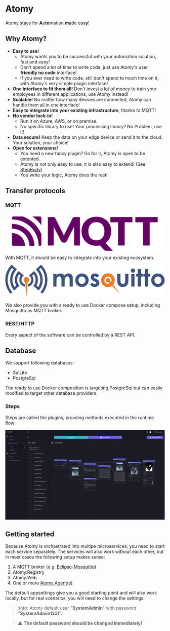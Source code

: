 # Atomy
Atomy stays for **A**u**to**mation **m**ade eas**y**!

## Why Atomy?
- **Easy to use!** 
    - Atomy wants you to be successful with your automation solution, fast and easy!
    - Don't spend a lot of time to write code, just use Atomy's user **friendly no code** interface!
    - If you ever need to write code, still don't spend to much time on it, with Atomy's very simple plugin interface!
- **One interface to fit them all!** Don't invest a lot of money to train your employees in different applications, use Atomy instead!
- **Scalable!** No matter how many devices are connected, Atomy can handle them all in one interface!
- **Easy to integrate into your existing infrastructure**, thanks to MQTT!
- **No vendor lock-in!** 
    - Run it on Azure, AWS, or on premise.
    - No specific library to use! Your processing library? No Problem, use it!
- **Data secure!** Keep the data on your edge device or send it to the cloud. Your solution, your choice!
- **Open for extensions!**
    - You need a new fancy plugin? Go for it, Atomy is open to be extented.
    - Atomy is not only easy to use, it is also easy to extend! (See [StepBody](doc/agent/plugins/custom-plugins.md#stepBody))
    - You write your logic, Atomy does the rest!

## Transfer protocols
### MQTT
![MqttLogo](doc/img/mqtt-logo.png)
With MQTT, it should be easy to integrate into your existing ecosystem.

![MosquittoLogo](doc/img/mosquitto-text-side.svg)

We also provide you with a ready to use Docker compose setup, including Mosquitto as MQTT broker.

### REST/HTTP
Every aspect of the software can be controlled by a REST API.

## Database
We support following databases:
 - SqlLite
 - PostgreSql

The ready to use Docker composition is targeting PostgreSql but can easily modified to target other database providers.

### Steps
Steps are called the plugins, provding methods executed in the runtime flow:

![FlowScreenshot01](doc/img/FlowScreenshot01.png)

## Getting started
Because Atomy is orchastrated into multipe microservices, you need to start each service separately.
The services will also work without each other, but in most cases the following setup makes sense:

1. A MQTT broker (e.g. [Eclipse-Mosquitto](https://mosquitto.org))
2. Atomy.Registry
3. Atomy.Web
4. One or more [Atomy.Agent(s)](doc/agent/agent.md)

The default appsettings give you a good starting point and will also work locally, but for real scenarios, you will need to change the settings.

> :info: Atomy default user "**SystemAdmin**" with password "**SystemAdmin123!**".

> :warning: **The default password should be changed immediately!**